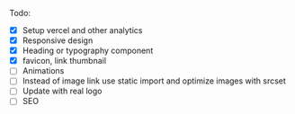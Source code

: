 Todo:

- [x] Setup vercel and other analytics
- [x] Responsive design
- [x] Heading or typography component
- [x] favicon, link thumbnail
- [ ] Animations
- [ ] Instead of image link use static import and optimize images with srcset
- [ ] Update with real logo
- [ ] SEO
